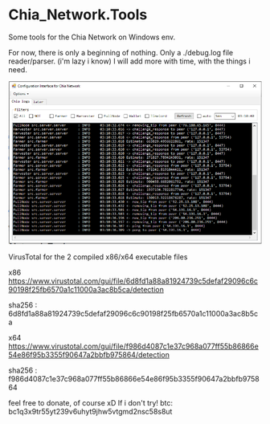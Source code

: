 # Chia_Network.Tools
Some tools for the Chia Network on Windows env.

For now, there is only a beginning of nothing. Only a ./debug.log file reader/parser. (i'm lazy i know)
I will add more with time, with the things i need.

![Alt text](/Chia_Config_GUI/chia_config_v1.png?raw=true "Screenshot")


VirusTotal for the 2 compiled x86/x64 executable files

x86 https://www.virustotal.com/gui/file/6d8fd1a88a81924739c5defaf29096c6c90198f25fb6570a1c11000a3ac8b5ca/detection

sha256 : 6d8fd1a88a81924739c5defaf29096c6c90198f25fb6570a1c11000a3ac8b5ca

x64 https://www.virustotal.com/gui/file/f986d4087c1e37c968a077ff55b86866e54e86f95b3355f90647a2bbfb975864/detection

sha256 : f986d4087c1e37c968a077ff55b86866e54e86f95b3355f90647a2bbfb975864

feel free to donate, of course xD If i don't try! btc: bc1q3x9tr55yt239v6uhyt9jhw5vtgmd2nsc58s8ut
